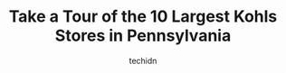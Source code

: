 ---
layout: ampstory
image: https://i0.wp.com/www.depkes.org/wp-content/uploads/2023/06/kohls-0-in-pennsylvania-1685967752.jpeg?resize=640,853
author: techidn
featured: false
description: Discover the impressive array of Kohls options in Pennsylvania, where you can find 10 of the largest Kohls establishments in the area. From renowned classics to hidden gems, Pennsylvania off
title: Take a Tour of the 10 Largest Kohls Stores in Pennsylvania
cover:
   title: Take a Tour of the 10 Largest Kohls Stores in Pennsylvania
   subtitle: Rickpate
   background: https://www.depkes.org/wp-content/uploads/2023/06/kohls-0-in-pennsylvania-1685967752.jpeg

pages: 
 - layout: thirds
   top: <h1>#1 Kohls</h1>
   bottom: "<p>I used to love going there. I havent been in for years and probably wont be back for awhile. Almost no dressing rooms anymore and not a lot of choices for clothing.The </p>"
   background: https://www.depkes.org/wp-content/uploads/2023/06/kohls-1-in-pennsylvania-1685967752.jpeg
   backgroundblur: true
 - layout: thirds
   top: <h1>#2 Kohls</h1>
   bottom: "<p>1906 Keystone Dr, Erie, PA 16509, United States</p>"
   background: https://www.depkes.org/wp-content/uploads/2023/06/kohls-2-in-pennsylvania-1685967753.jpeg
   cta:
      link: https://www.depkes.org/blog/take-a-tour-of-the-10-largest-kohls-stores-in-pennsylvania/
      text: Take a Tour of the 10 Largest Kohls Stores in Pennsylvania
 - layout: thirds
   top: <h1>#3 Kohls</h1>
   bottom: "<p>2010 Whitehall Mall, Whitehall, PA 18052, United States</p>"
   background: https://www.depkes.org/wp-content/uploads/2023/06/kohls-3-in-pennsylvania-1685967753.jpeg
   cta:
      link: https://www.depkes.org/blog/take-a-tour-of-the-10-largest-kohls-stores-in-pennsylvania/
      text: Take a Tour of the 10 Largest Kohls Stores in Pennsylvania
 - layout: thirds
   top: <h1>#4 Kohls</h1>
   bottom: "<p>6444 Carlisle Pike, Mechanicsburg, PA 17050, United States</p>"
   background: https://images.unsplash.com/photo-1618556658017-fd9c732d1360?ixlib=rb-4.0.3&ixid=MnwxMjA3fDB8MHxwaG90by1wYWdlfHx8fGVufDB8fHx8&auto=format&fit=crop&w=640&h=853&q=80
   cta:
      link: https://www.depkes.org/blog/take-a-tour-of-the-10-largest-kohls-stores-in-pennsylvania/
      text: Take a Tour of the 10 Largest Kohls Stores in Pennsylvania
 - layout: thirds
   top: <h1>#5 Kohls</h1>
   bottom: "<p>1641 Big Oak Rd, Yardley, PA 19067, United States</p>"
   background: https://images.unsplash.com/photo-1597773150796-e5c14ebecbf5?ixlib=rb-4.0.3&ixid=MnwxMjA3fDB8MHxwaG90by1wYWdlfHx8fGVufDB8fHx8&auto=format&fit=crop&w=640&h=853&q=80
   cta:
      link: https://www.depkes.org/blog/take-a-tour-of-the-10-largest-kohls-stores-in-pennsylvania/
      text: Take a Tour of the 10 Largest Kohls Stores in Pennsylvania
 - layout: thirds
   top: <h1>#6 Kohls</h1>
   bottom: "<p>8500 Henry Ave, Philadelphia, PA 19128, United States</p>"
   background: https://images.unsplash.com/photo-1527066579998-dbbae57f45ce?ixlib=rb-4.0.3&ixid=MnwxMjA3fDB8MHxwaG90by1wYWdlfHx8fGVufDB8fHx8&auto=format&fit=crop&w=640&h=853&q=80
   cta:
      link: https://www.depkes.org/blog/take-a-tour-of-the-10-largest-kohls-stores-in-pennsylvania/
      text: Take a Tour of the 10 Largest Kohls Stores in Pennsylvania
 - layout: thirds
   top: <h1>#7 Kohls</h1>
   bottom: "<p>2700 Paper Mill Rd, Reading, PA 19610, United States</p>"
   background: https://images.unsplash.com/photo-1462556791646-c201b8241a94?ixlib=rb-4.0.3&ixid=MnwxMjA3fDB8MHxwaG90by1wYWdlfHx8fGVufDB8fHx8&auto=format&fit=crop&w=640&h=853&q=80
   cta:
      link: https://www.depkes.org/blog/take-a-tour-of-the-10-largest-kohls-stores-in-pennsylvania/
      text: Take a Tour of the 10 Largest Kohls Stores in Pennsylvania
 - layout: thirds
   middle: Continue reading...
   background: https://images.unsplash.com/photo-1632260260864-caf7fde5ec36?ixlib=rb-4.0.3&ixid=MnwxMjA3fDB8MHxwaG90by1wYWdlfHx8fGVufDB8fHx8&auto=format&fit=crop&w=640&h=853&q=80
   cta:
      link: https://www.depkes.org/blog/take-a-tour-of-the-10-largest-kohls-stores-in-pennsylvania/
      text: Take a Tour of the 10 Largest Kohls Stores in Pennsylvania
      
---